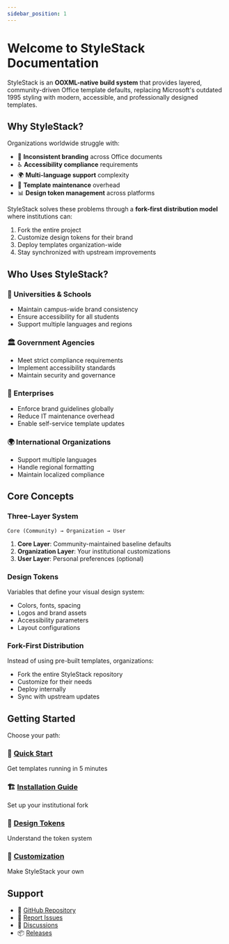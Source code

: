 ```yaml
---
sidebar_position: 1
---
```


# Welcome to StyleStack Documentation

StyleStack is an **OOXML-native build system** that provides layered, community-driven Office template defaults, replacing Microsoft's outdated 1995 styling with modern, accessible, and professionally designed templates.

## Why StyleStack?

Organizations worldwide struggle with:
- 🎨 **Inconsistent branding** across Office documents
- ♿ **Accessibility compliance** requirements
- 🌍 **Multi-language support** complexity
- 🔄 **Template maintenance** overhead
- 📊 **Design token management** across platforms

StyleStack solves these problems through a **fork-first distribution model** where institutions can:
1. Fork the entire project
2. Customize design tokens for their brand
3. Deploy templates organization-wide
4. Stay synchronized with upstream improvements

## Who Uses StyleStack?

### 🏫 Universities & Schools
- Maintain campus-wide brand consistency
- Ensure accessibility for all students
- Support multiple languages and regions

### 🏛️ Government Agencies
- Meet strict compliance requirements
- Implement accessibility standards
- Maintain security and governance

### 🏢 Enterprises
- Enforce brand guidelines globally
- Reduce IT maintenance overhead
- Enable self-service template updates

### 🌍 International Organizations
- Support multiple languages
- Handle regional formatting
- Maintain localized compliance

## Core Concepts

### Three-Layer System
```
Core (Community) → Organization → User
```

1. **Core Layer**: Community-maintained baseline defaults
2. **Organization Layer**: Your institutional customizations
3. **User Layer**: Personal preferences (optional)

### Design Tokens
Variables that define your visual design system:
- Colors, fonts, spacing
- Logos and brand assets
- Accessibility parameters
- Layout configurations

### Fork-First Distribution
Instead of using pre-built templates, organizations:
- Fork the entire StyleStack repository
- Customize for their needs
- Deploy internally
- Sync with upstream updates

## Getting Started

Choose your path:

### 🚀 [Quick Start](./getting-started/quick-start)
Get templates running in 5 minutes

### 🏗️ [Installation Guide](./getting-started/installation)
Set up your institutional fork

### 🎨 [Design Tokens](./design-tokens/overview)
Understand the token system

### 🔧 [Customization](./customization/branding)
Make StyleStack your own

## Support

- 📖 [GitHub Repository](https://github.com/ynse/StyleStack)
- 🐛 [Report Issues](https://github.com/ynse/StyleStack/issues)
- 💬 [Discussions](https://github.com/ynse/StyleStack/discussions)
- 📦 [Releases](https://github.com/ynse/StyleStack/releases)